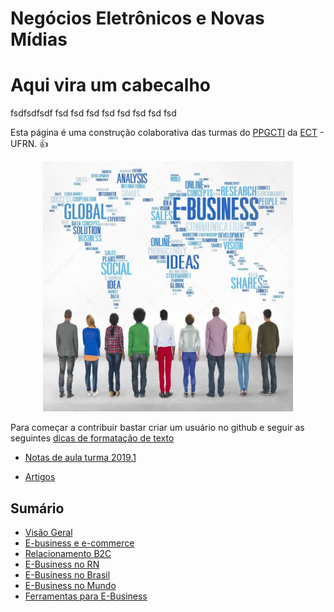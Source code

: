 # Negócios Eletrônicos e Novas Mídias
# Aqui vira um cabecalho
fsdfsdfsdf fsd fsd fsd fsd fsd fsd fsd fsd

Esta página é uma construção colaborativa das turmas do [PPGCTI](http://www.posgraduacao.ufrn.br/ppgcti) da [ECT](http://www.ufrn.br) - UFRN. :+1:
<p align="center">
    <img src="imagens/ebusiness.jpg" width="400" height="400"/>
</p>

Para começar a contribuir bastar criar um usuário no github e seguir as seguintes [dicas de formatação de texto](https://guides.github.com/features/mastering-markdown/)

* [Notas de aula turma 2019.1](https://docs.google.com/presentation/d/1xQqUvFyEG-6cAQXxxaRPadqaLk0Or5JVpKzoZe0478Y/edit?usp=sharing)

* [Artigos](artigos/inicio.md)

## Sumário

- [Visão Geral](visaogeral.md)
- [E-business e e-commerce](ebusinessecommerce.md)
- [Relacionamento B2C](b2c.md)
- [E-Business no RN]()
- [E-Business no Brasil]()
- [E-Business no Mundo](ebusinessmundo.md)
- [Ferramentas para E-Business]()





